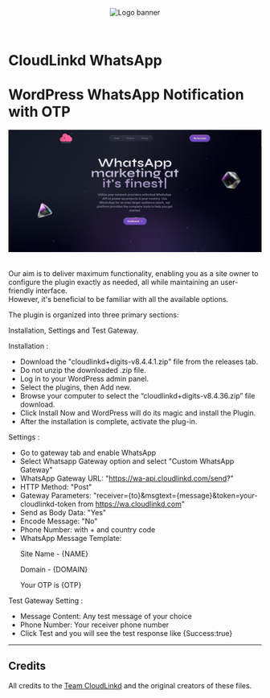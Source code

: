 <p align="center">
<img alt="Logo banner" src="https://github.com/cloudlinkd-networks/whatsapp-notification/blob/main/logo.png"/></p>
</br>

# CloudLinkd WhatsApp</br></br>WordPress WhatsApp Notification with OTP

![Example dashboard](https://raw.githubusercontent.com/cloudlinkd-networks/WHMCS-WhatsApp-Notification/refs/heads/main/screenshot-4.png)
</br></br>

Our aim is to deliver maximum functionality, enabling you as a site owner to configure the plugin exactly as needed, all while maintaining an user-friendly interface.<br>
However, it's beneficial to be familiar with all the available options.<br>

The plugin is organized into three primary sections:<br>

Installation, Settings and Test Gateway.

Installation :

- Download the "cloudlinkd+digits-v8.4.4.1.zip" file from the releases tab.
- Do not unzip the downloaded .zip file.
- Log in to your WordPress admin panel.
- Select the plugins, then Add new.
- Browse your computer to select the “cloudlinkd+digits-v8.4.36.zip” file download.
- Click Install Now and WordPress will do its magic and install the Plugin.
- After the installation is complete, activate the plug-in.

Settings :

- Go to gateway tab and enable WhatsApp
- Select Whatsapp Gateway option and select "Custom WhatsApp Gateway"
- WhatsApp Gateway URL: "https://wa-api.cloudlinkd.com/send?"
- HTTP Method: "Post"
- Gateway Parameters: "receiver={to}&msgtext={message}&token=your-cloudlinkd-token from https://wa.cloudlinkd.com"
- Send as Body Data: "Yes"
- Encode Message: "No"
- Phone Number: with + and country code
- WhatsApp Message Template:
  <p>Site Name - {NAME}</p>
  <p>Domain - {DOMAIN}</p>
  <p>Your OTP is {OTP}</p>

Test Gateway Setting :

- Message Content: Any test message of your choice
- Phone Number: Your receiver phone number
- Click Test and you will see the test response like {Success:true}

----------

## Credits

All credits to the [Team CloudLinkd](https://www.cloudlinkd.com) and the original creators of these files.</br>
